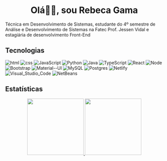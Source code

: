 <h1 align="center">Olá👋🏽, sou Rebeca Gama</h1>
  Técnica em Desenvolvimento de Sistemas, estudante do 4º semestre de Análise e Desenvolvimento de Sistemas na Fatec Prof. Jessen Vidal e estagiária de desenvolvimento Front-End

## Tecnologias
![html](https://img.shields.io/badge/html5%20-%23e34f26.svg?&style=for-the-badge&logo=html5&logoColor=white)
![css](https://img.shields.io/badge/CSS3-239120?&style=for-the-badge&logo=css3&logoColor=white)
![JavaScript](https://img.shields.io/badge/JavaScript-F7DF1E?style=for-the-badge&logo=javascript&logoColor=black)
![Python](https://img.shields.io/badge/Python-14354C?style=for-the-badge&logo=python&logoColor=white)
![Java](https://img.shields.io/badge/Java-ED8B00?style=for-the-badge&logo=openjdk&logoColor=white)
![TypeScript](https://img.shields.io/badge/TypeScript-007ACC?style=for-the-badge&logo=typescript&logoColor=white)
![React](https://img.shields.io/badge/React-20232A?style=for-the-badge&logo=react&logoColor=61DAFB)
![Node](https://img.shields.io/badge/Node.js-43853D?style=for-the-badge&logo=node.js&logoColor=white)
![Bootstrap](https://img.shields.io/badge/Bootstrap-563D7C?style=for-the-badge&logo=bootstrap&logoColor=white)
![Material--UI](https://img.shields.io/badge/Material--UI-0081CB?style=for-the-badge&logo=material-ui&logoColor=white)
![MySQL](https://img.shields.io/badge/MySQL-005C84?style=for-the-badge&logo=mysql&logoColor=white)
![Postgres](https://img.shields.io/badge/postgres-%23316192.svg?style=for-the-badge&logo=postgresql&logoColor=white)
![Netlify](https://img.shields.io/badge/Netlify-00C7B7?style=for-the-badge&logo=netlify&logoColor=white)
![Visual_Studio_Code](https://img.shields.io/badge/Visual_Studio_Code-0078D4?style=for-the-badge&logo=visual%20studio%20code&logoColor=white)
![NetBeans](https://img.shields.io/badge/apache%20netbeans-1B6AC6?style=for-the-badge&logo=apache%20netbeans%20IDE&logoColor=white)

## Estatísticas
<div align="center">
  <a href="https://github.com/RebecaGama">
    <img height="180em" src="https://github-readme-stats.vercel.app/api?username=RebecaGama&show_icons=true&theme=onedark" />
    <img height="180em" src="https://github-readme-stats.vercel.app/api/top-langs/?username=RebecaGama&layout=compact&theme=onedark" />
  </a>
</div>
